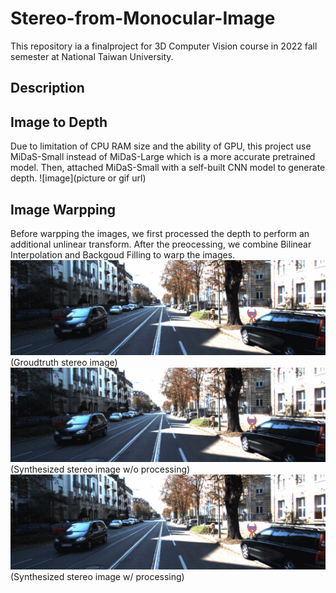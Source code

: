 # Stereo-from-Monocular-Image
This repository ia a finalproject for 3D Computer Vision course in 2022 fall semester at National Taiwan University.

## Description


## Image to Depth
Due to limitation of CPU RAM size and the ability of GPU, this project use MiDaS-Small instead of MiDaS-Large which is a more accurate pretrained model. Then, attached MiDaS-Small with a self-built CNN model to generate depth.
![image](picture or gif url)

## Image Warpping
Before warpping the images, we first processed the depth to perform an additional unlinear transform. After the preocessing, we combine Bilinear Interpolation and Backgoud Filling to warp the images.
![image](compare/gif/groundtruth.gif)
(Groudtruth stereo image)
![image](compare/gif/without_processing.gif)
(Synthesized stereo image w/o processing)
![image](compare/gif/with_processing.gif)
(Synthesized stereo image w/ processing)

